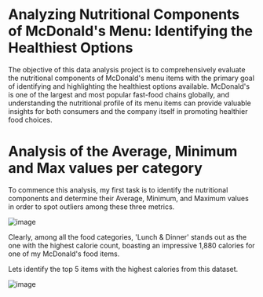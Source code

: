 # Analyzing Nutritional Components of McDonald's Menu: Identifying the Healthiest Options

The objective of this data analysis project is to comprehensively evaluate the nutritional components of McDonald's menu items with the primary goal of identifying and highlighting the healthiest options available. McDonald's is one of the largest and most popular fast-food chains globally, and understanding the nutritional profile of its menu items can provide valuable insights for both consumers and the company itself in promoting healthier food choices.


# Analysis of the Average, Minimum and Max values per category

To commence this analysis, my first task is to identify the nutritional components and determine their Average, Minimum, and Maximum values in order to spot outliers among these three metrics.

![image](https://github.com/Ohver822/McDonaldsMenuAnalysis/assets/86633487/7503ab4d-a5de-450d-ae94-f136aad6e68b)

Clearly, among all the food categories, 'Lunch & Dinner' stands out as the one with the highest calorie count, boasting an impressive 1,880 calories for one of my McDonald's food items.

Lets identify the top 5 items with the highest calories from this dataset.

![image](https://github.com/Ohver822/McDonaldsMenuAnalysis/assets/86633487/16be353b-c571-4c53-8a07-7b9dd130b460)



